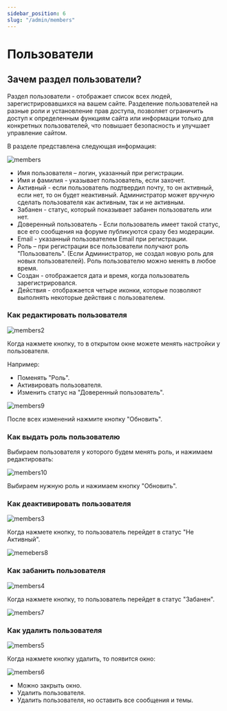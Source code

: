 ```yaml
---
sidebar_position: 6
slug: "/admin/members"
---
```


# Пользователи

## Зачем раздел пользователи?

Раздел пользователи - отображает список всех людей, зарегистрировавшихся на вашем сайте. Разделение пользователей на разные роли и установление прав доступа, позволяет ограничить доступ к определенным функциям сайта или информации только для конкретных пользователей, что повышает безопасность и улучшает управление сайтом.

В разделе представлена следующая информация:

![members](/img/members.png)

- Имя пользователя – логин, указанный при регистрации.
- Имя и фамилия - указывает пользователь, если захочет.
- Активный - если пользователь подтвердил почту, то он активный, если нет, то он будет неактивный. Администратор может вручную сделать пользователя как активным, так и не активным.
- Забанен - статус, который показывает забанен пользователь или нет.
- Доверенный пользователь - Если пользователь имеет такой статус, все его сообщения на форуме публикуются сразу без модерации.
- Email - указанный пользователем Email при регистрации.
- Роль – при регистрации все пользователи получают роль "Пользователь". (Если Администратор, не создал новую роль для новых пользователей). Роль пользователю можно менять в любое время.
- Создан - отображается дата и время, когда пользователь зарегистрировался.
- Действия - отображается четыре иконки, которые позволяют выполнять некоторые действия с пользователем.

### Как редактировать пользователя

![members2](/img/members2.png)

Когда нажмете кнопку, то в открытом окне можете менять настройки у пользователя.

Например:

- Поменять "Роль".
- Активировать пользователя.
- Изменить статус на "Доверенный пользователь".

![members9](/img/members9.png)

После всех изменений нажмите кнопку "Обновить".

### Как выдать роль пользователю

Выбираем пользователя у которого будем менять роль, и нажимаем редактировать:

![members10](/img/members10.png)

Выбираем нужную роль и нажимаем кнопку "Обновить".

### Как деактивировать пользователя

![members3](/img/members3.png)

Когда нажмете кнопку, то пользователь перейдет в статус "Не Активный".

![memebers8](/img/memebers8.png)

### Как забанить пользователя

![members4](/img/members4.png)

Когда нажмете кнопку, то пользователь перейдет в статус "Забанен".

![members7](/img/members7.png)

### Как удалить пользователя

![members5](/img/members5.png)

Когда нажмете кнопку удалить, то появится окно:

![members6](/img/members6.png)

- Можно закрыть окно.
- Удалить пользователя.
- Удалить пользователя, но оставить все сообщения и темы.
